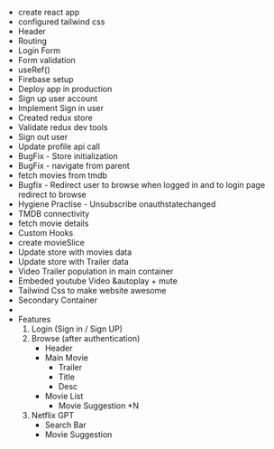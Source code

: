 - create react app
- configured tailwind css
- Header
- Routing
- Login Form
- Form validation
- useRef()
- Firebase setup
- Deploy app in production
- Sign up user account
- Implement Sign in user
- Created redux store
- Validate redux dev tools
- Sign out user
- Update profile api call
- BugFix - Store initialization
- BugFix - navigate from parent
- fetch movies from tmdb 
- Bugfix - Redirect user to browse when logged in and to login page redirect to browse
- Hygiene Practise - Unsubscribe onauthstatechanged
- TMDB connectivity
- fetch movie details
- Custom Hooks
- create movieSlice
- Update store with movies data
- Update store with Trailer data
- Video Trailer population in main container
- Embeded youtube Video &autoplay + mute
- Tailwind Css to make website awesome
- Secondary Container
- 
- Features
    1.  Login (Sign in / Sign UP)
    2.  Browse (after authentication)
        -   Header
        -   Main Movie
            -   Trailer
            -   Title 
            -   Desc
        -   Movie List
            -   Movie Suggestion *N
    3.  Netflix GPT
        -   Search Bar
        -   Movie Suggestion




